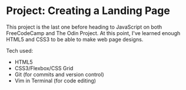 # Project: Creating a Landing Page

This project is the last one before heading to JavaScript on both FreeCodeCamp
and The Odin Project. At this point, I've learned enough HTML5 and CSS3 to be
able to make web page designs.

Tech used:
- HTML5
- CSS3/Flexbox/CSS Grid
- Git (for commits and version control)
- Vim in Terminal (for code editing)
